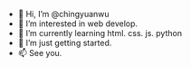 - 👋 Hi, I’m @chingyuanwu
- 👀 I’m interested in web develop.
- 🌱 I’m currently learning html. css. js. python
- 💞️ I’m just getting started.
- 📫 See you.

<!---
chingyuanwu/chingyuanwu is a ✨ special ✨ repository because its `README.md` (this file) appears on your GitHub profile.
You can click the Preview link to take a look at your changes.
--->
